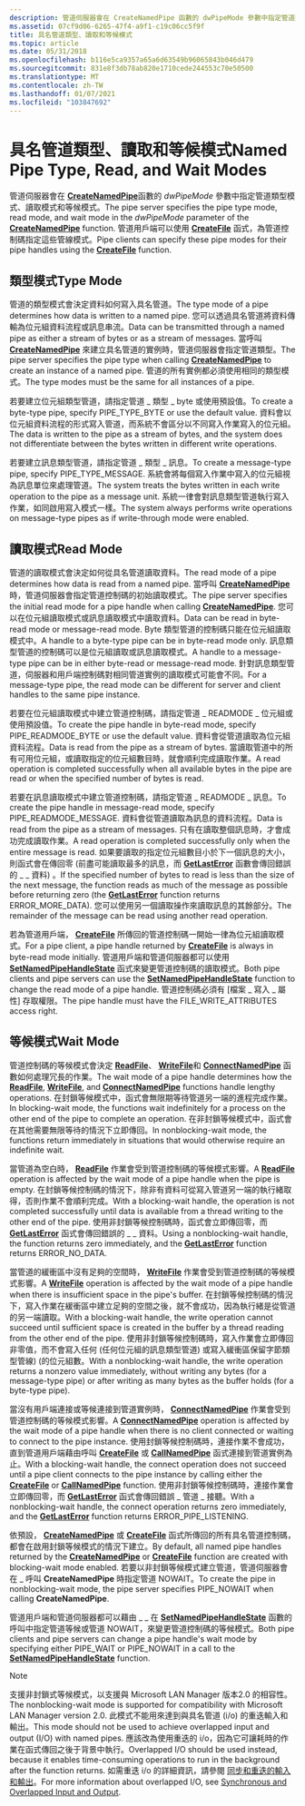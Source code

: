 ```yaml
---
description: 管道伺服器會在 CreateNamedPipe 函數的 dwPipeMode 參數中指定管道類型模式、讀取模式和等候模式。 管道用戶端可以使用 CreateFile 函式，為管道控制碼指定這些管線模式。
ms.assetid: 07cf9d06-6265-47f4-a9f1-c19c06cc5f9f
title: 具名管道類型、讀取和等候模式
ms.topic: article
ms.date: 05/31/2018
ms.openlocfilehash: b116e5ca9357a65a6d63549b96065843b046d479
ms.sourcegitcommit: 831e8f3db78ab820e1710cede244553c70e50500
ms.translationtype: MT
ms.contentlocale: zh-TW
ms.lasthandoff: 01/07/2021
ms.locfileid: "103847692"
---
```

# <a name="named-pipe-type-read-and-wait-modes"></a><span data-ttu-id="f4684-104">具名管道類型、讀取和等候模式</span><span class="sxs-lookup"><span data-stu-id="f4684-104">Named Pipe Type, Read, and Wait Modes</span></span>

<span data-ttu-id="f4684-105">管道伺服器會在 [**CreateNamedPipe**](/windows/desktop/api/Winbase/nf-winbase-createnamedpipea)函數的 *dwPipeMode* 參數中指定管道類型模式、讀取模式和等候模式。</span><span class="sxs-lookup"><span data-stu-id="f4684-105">The pipe server specifies the pipe type mode, read mode, and wait mode in the *dwPipeMode* parameter of the [**CreateNamedPipe**](/windows/desktop/api/Winbase/nf-winbase-createnamedpipea) function.</span></span> <span data-ttu-id="f4684-106">管道用戶端可以使用 [**CreateFile**](/windows/desktop/api/fileapi/nf-fileapi-createfilea) 函式，為管道控制碼指定這些管線模式。</span><span class="sxs-lookup"><span data-stu-id="f4684-106">Pipe clients can specify these pipe modes for their pipe handles using the [**CreateFile**](/windows/desktop/api/fileapi/nf-fileapi-createfilea) function.</span></span>

## <a name="type-mode"></a><span data-ttu-id="f4684-107">類型模式</span><span class="sxs-lookup"><span data-stu-id="f4684-107">Type Mode</span></span>

<span data-ttu-id="f4684-108">管道的類型模式會決定資料如何寫入具名管道。</span><span class="sxs-lookup"><span data-stu-id="f4684-108">The type mode of a pipe determines how data is written to a named pipe.</span></span> <span data-ttu-id="f4684-109">您可以透過具名管道將資料傳輸為位元組資料流程或訊息串流。</span><span class="sxs-lookup"><span data-stu-id="f4684-109">Data can be transmitted through a named pipe as either a stream of bytes or as a stream of messages.</span></span> <span data-ttu-id="f4684-110">當呼叫 [**CreateNamedPipe**](/windows/desktop/api/Winbase/nf-winbase-createnamedpipea) 來建立具名管道的實例時，管道伺服器會指定管道類型。</span><span class="sxs-lookup"><span data-stu-id="f4684-110">The pipe server specifies the pipe type when calling [**CreateNamedPipe**](/windows/desktop/api/Winbase/nf-winbase-createnamedpipea) to create an instance of a named pipe.</span></span> <span data-ttu-id="f4684-111">管道的所有實例都必須使用相同的類型模式。</span><span class="sxs-lookup"><span data-stu-id="f4684-111">The type modes must be the same for all instances of a pipe.</span></span>

<span data-ttu-id="f4684-112">若要建立位元組類型管道，請指定管道 \_ 類型 \_ byte 或使用預設值。</span><span class="sxs-lookup"><span data-stu-id="f4684-112">To create a byte-type pipe, specify PIPE\_TYPE\_BYTE or use the default value.</span></span> <span data-ttu-id="f4684-113">資料會以位元組資料流程的形式寫入管道，而系統不會區分以不同寫入作業寫入的位元組。</span><span class="sxs-lookup"><span data-stu-id="f4684-113">The data is written to the pipe as a stream of bytes, and the system does not differentiate between the bytes written in different write operations.</span></span>

<span data-ttu-id="f4684-114">若要建立訊息類型管道，請指定管道 \_ 類型 \_ 訊息。</span><span class="sxs-lookup"><span data-stu-id="f4684-114">To create a message-type pipe, specify PIPE\_TYPE\_MESSAGE.</span></span> <span data-ttu-id="f4684-115">系統會將每個寫入作業中寫入的位元組視為訊息單位來處理管道。</span><span class="sxs-lookup"><span data-stu-id="f4684-115">The system treats the bytes written in each write operation to the pipe as a message unit.</span></span> <span data-ttu-id="f4684-116">系統一律會對訊息類型管道執行寫入作業，如同啟用寫入模式一樣。</span><span class="sxs-lookup"><span data-stu-id="f4684-116">The system always performs write operations on message-type pipes as if write-through mode were enabled.</span></span>

## <a name="read-mode"></a><span data-ttu-id="f4684-117">讀取模式</span><span class="sxs-lookup"><span data-stu-id="f4684-117">Read Mode</span></span>

<span data-ttu-id="f4684-118">管道的讀取模式會決定如何從具名管道讀取資料。</span><span class="sxs-lookup"><span data-stu-id="f4684-118">The read mode of a pipe determines how data is read from a named pipe.</span></span> <span data-ttu-id="f4684-119">當呼叫 [**CreateNamedPipe**](/windows/desktop/api/Winbase/nf-winbase-createnamedpipea)時，管道伺服器會指定管道控制碼的初始讀取模式。</span><span class="sxs-lookup"><span data-stu-id="f4684-119">The pipe server specifies the initial read mode for a pipe handle when calling [**CreateNamedPipe**](/windows/desktop/api/Winbase/nf-winbase-createnamedpipea).</span></span> <span data-ttu-id="f4684-120">您可以在位元組讀取模式或訊息讀取模式中讀取資料。</span><span class="sxs-lookup"><span data-stu-id="f4684-120">Data can be read in byte-read mode or message-read mode.</span></span> <span data-ttu-id="f4684-121">Byte 類型管道的控制碼只能在位元組讀取模式中。</span><span class="sxs-lookup"><span data-stu-id="f4684-121">A handle to a byte-type pipe can be in byte-read mode only.</span></span> <span data-ttu-id="f4684-122">訊息類型管道的控制碼可以是位元組讀取或訊息讀取模式。</span><span class="sxs-lookup"><span data-stu-id="f4684-122">A handle to a message-type pipe can be in either byte-read or message-read mode.</span></span> <span data-ttu-id="f4684-123">針對訊息類型管道，伺服器和用戶端控制碼對相同管道實例的讀取模式可能會不同。</span><span class="sxs-lookup"><span data-stu-id="f4684-123">For a message-type pipe, the read mode can be different for server and client handles to the same pipe instance.</span></span>

<span data-ttu-id="f4684-124">若要在位元組讀取模式中建立管道控制碼，請指定管道 \_ READMODE \_ 位元組或使用預設值。</span><span class="sxs-lookup"><span data-stu-id="f4684-124">To create the pipe handle in byte-read mode, specify PIPE\_READMODE\_BYTE or use the default value.</span></span> <span data-ttu-id="f4684-125">資料會從管道讀取為位元組資料流程。</span><span class="sxs-lookup"><span data-stu-id="f4684-125">Data is read from the pipe as a stream of bytes.</span></span> <span data-ttu-id="f4684-126">當讀取管道中的所有可用位元組，或讀取指定的位元組數目時，就會順利完成讀取作業。</span><span class="sxs-lookup"><span data-stu-id="f4684-126">A read operation is completed successfully when all available bytes in the pipe are read or when the specified number of bytes is read.</span></span>

<span data-ttu-id="f4684-127">若要在訊息讀取模式中建立管道控制碼，請指定管道 \_ READMODE \_ 訊息。</span><span class="sxs-lookup"><span data-stu-id="f4684-127">To create the pipe handle in message-read mode, specify PIPE\_READMODE\_MESSAGE.</span></span> <span data-ttu-id="f4684-128">資料會從管道讀取為訊息的資料流程。</span><span class="sxs-lookup"><span data-stu-id="f4684-128">Data is read from the pipe as a stream of messages.</span></span> <span data-ttu-id="f4684-129">只有在讀取整個訊息時，才會成功完成讀取作業。</span><span class="sxs-lookup"><span data-stu-id="f4684-129">A read operation is completed successfully only when the entire message is read.</span></span> <span data-ttu-id="f4684-130">如果要讀取的指定位元組數目小於下一個訊息的大小，則函式會在傳回零 (前盡可能讀取最多的訊息，而 [**GetLastError**](/windows/desktop/api/errhandlingapi/nf-errhandlingapi-getlasterror) 函數會傳回錯誤的 \_ \_ 資料) 。</span><span class="sxs-lookup"><span data-stu-id="f4684-130">If the specified number of bytes to read is less than the size of the next message, the function reads as much of the message as possible before returning zero (the [**GetLastError**](/windows/desktop/api/errhandlingapi/nf-errhandlingapi-getlasterror) function returns ERROR\_MORE\_DATA).</span></span> <span data-ttu-id="f4684-131">您可以使用另一個讀取操作來讀取訊息的其餘部分。</span><span class="sxs-lookup"><span data-stu-id="f4684-131">The remainder of the message can be read using another read operation.</span></span>

<span data-ttu-id="f4684-132">若為管道用戶端， [**CreateFile**](/windows/desktop/api/fileapi/nf-fileapi-createfilea) 所傳回的管道控制碼一開始一律為位元組讀取模式。</span><span class="sxs-lookup"><span data-stu-id="f4684-132">For a pipe client, a pipe handle returned by [**CreateFile**](/windows/desktop/api/fileapi/nf-fileapi-createfilea) is always in byte-read mode initially.</span></span> <span data-ttu-id="f4684-133">管道用戶端和管道伺服器都可以使用 [**SetNamedPipeHandleState**](/windows/win32/api/namedpipeapi/nf-namedpipeapi-setnamedpipehandlestate) 函式來變更管道控制碼的讀取模式。</span><span class="sxs-lookup"><span data-stu-id="f4684-133">Both pipe clients and pipe servers can use the [**SetNamedPipeHandleState**](/windows/win32/api/namedpipeapi/nf-namedpipeapi-setnamedpipehandlestate) function to change the read mode of a pipe handle.</span></span> <span data-ttu-id="f4684-134">管道控制碼必須有 [檔案 \_ 寫入 \_ 屬性] 存取權限。</span><span class="sxs-lookup"><span data-stu-id="f4684-134">The pipe handle must have the FILE\_WRITE\_ATTRIBUTES access right.</span></span>

## <a name="wait-mode"></a><span data-ttu-id="f4684-135">等候模式</span><span class="sxs-lookup"><span data-stu-id="f4684-135">Wait Mode</span></span>

<span data-ttu-id="f4684-136">管道控制碼的等候模式會決定 [**ReadFile**](/windows/desktop/api/fileapi/nf-fileapi-readfile)、 [**WriteFile**](/windows/desktop/api/fileapi/nf-fileapi-writefile)和 [**ConnectNamedPipe**](/windows/win32/api/namedpipeapi/nf-namedpipeapi-connectnamedpipe) 函數如何處理冗長的作業。</span><span class="sxs-lookup"><span data-stu-id="f4684-136">The wait mode of a pipe handle determines how the [**ReadFile**](/windows/desktop/api/fileapi/nf-fileapi-readfile), [**WriteFile**](/windows/desktop/api/fileapi/nf-fileapi-writefile), and [**ConnectNamedPipe**](/windows/win32/api/namedpipeapi/nf-namedpipeapi-connectnamedpipe) functions handle lengthy operations.</span></span> <span data-ttu-id="f4684-137">在封鎖等候模式中，函式會無限期等待管道另一端的進程完成作業。</span><span class="sxs-lookup"><span data-stu-id="f4684-137">In blocking-wait mode, the functions wait indefinitely for a process on the other end of the pipe to complete an operation.</span></span> <span data-ttu-id="f4684-138">在非封鎖等候模式中，函式會在其他需要無限等待的情況下立即傳回。</span><span class="sxs-lookup"><span data-stu-id="f4684-138">In nonblocking-wait mode, the functions return immediately in situations that would otherwise require an indefinite wait.</span></span>

<span data-ttu-id="f4684-139">當管道為空白時， [**ReadFile**](/windows/desktop/api/fileapi/nf-fileapi-readfile) 作業會受到管道控制碼的等候模式影響。</span><span class="sxs-lookup"><span data-stu-id="f4684-139">A [**ReadFile**](/windows/desktop/api/fileapi/nf-fileapi-readfile) operation is affected by the wait mode of a pipe handle when the pipe is empty.</span></span> <span data-ttu-id="f4684-140">在封鎖等候控制碼的情況下，除非有資料可從寫入管道另一端的執行緒取得，否則作業不會順利完成。</span><span class="sxs-lookup"><span data-stu-id="f4684-140">With a blocking-wait handle, the operation is not completed successfully until data is available from a thread writing to the other end of the pipe.</span></span> <span data-ttu-id="f4684-141">使用非封鎖等候控制碼時，函式會立即傳回零，而 [**GetLastError**](/windows/desktop/api/errhandlingapi/nf-errhandlingapi-getlasterror) 函式會傳回錯誤的 \_ \_ 資料。</span><span class="sxs-lookup"><span data-stu-id="f4684-141">Using a nonblocking-wait handle, the function returns zero immediately, and the [**GetLastError**](/windows/desktop/api/errhandlingapi/nf-errhandlingapi-getlasterror) function returns ERROR\_NO\_DATA.</span></span>

<span data-ttu-id="f4684-142">當管道的緩衝區中沒有足夠的空間時， [**WriteFile**](/windows/desktop/api/fileapi/nf-fileapi-writefile) 作業會受到管道控制碼的等候模式影響。</span><span class="sxs-lookup"><span data-stu-id="f4684-142">A [**WriteFile**](/windows/desktop/api/fileapi/nf-fileapi-writefile) operation is affected by the wait mode of a pipe handle when there is insufficient space in the pipe's buffer.</span></span> <span data-ttu-id="f4684-143">在封鎖等候控制碼的情況下，寫入作業在緩衝區中建立足夠的空間之後，就不會成功，因為執行緒是從管道的另一端讀取。</span><span class="sxs-lookup"><span data-stu-id="f4684-143">With a blocking-wait handle, the write operation cannot succeed until sufficient space is created in the buffer by a thread reading from the other end of the pipe.</span></span> <span data-ttu-id="f4684-144">使用非封鎖等候控制碼時，寫入作業會立即傳回非零值，而不會寫入任何 (任何位元組的訊息類型管道) 或寫入緩衝區保留字節類型管線)  (的位元組數。</span><span class="sxs-lookup"><span data-stu-id="f4684-144">With a nonblocking-wait handle, the write operation returns a nonzero value immediately, without writing any bytes (for a message-type pipe) or after writing as many bytes as the buffer holds (for a byte-type pipe).</span></span>

<span data-ttu-id="f4684-145">當沒有用戶端連接或等候連接到管道實例時， [**ConnectNamedPipe**](/windows/win32/api/namedpipeapi/nf-namedpipeapi-connectnamedpipe) 作業會受到管道控制碼的等候模式影響。</span><span class="sxs-lookup"><span data-stu-id="f4684-145">A [**ConnectNamedPipe**](/windows/win32/api/namedpipeapi/nf-namedpipeapi-connectnamedpipe) operation is affected by the wait mode of a pipe handle when there is no client connected or waiting to connect to the pipe instance.</span></span> <span data-ttu-id="f4684-146">使用封鎖等候控制碼時，連接作業不會成功，直到管道用戶端藉由呼叫 [**CreateFile**](/windows/desktop/api/fileapi/nf-fileapi-createfilea) 或 [**CallNamedPipe**](/windows/desktop/api/Winbase/nf-winbase-callnamedpipea) 函式連接到管道實例為止。</span><span class="sxs-lookup"><span data-stu-id="f4684-146">With a blocking-wait handle, the connect operation does not succeed until a pipe client connects to the pipe instance by calling either the [**CreateFile**](/windows/desktop/api/fileapi/nf-fileapi-createfilea) or [**CallNamedPipe**](/windows/desktop/api/Winbase/nf-winbase-callnamedpipea) function.</span></span> <span data-ttu-id="f4684-147">使用非封鎖等候控制碼時，連接作業會立即傳回零，而 [**GetLastError**](/windows/desktop/api/errhandlingapi/nf-errhandlingapi-getlasterror) 函式會傳回錯誤 \_ 管道 \_ 接聽。</span><span class="sxs-lookup"><span data-stu-id="f4684-147">With a nonblocking-wait handle, the connect operation returns zero immediately, and the [**GetLastError**](/windows/desktop/api/errhandlingapi/nf-errhandlingapi-getlasterror) function returns ERROR\_PIPE\_LISTENING.</span></span>

<span data-ttu-id="f4684-148">依預設， [**CreateNamedPipe**](/windows/desktop/api/Winbase/nf-winbase-createnamedpipea) 或 [**CreateFile**](/windows/desktop/api/fileapi/nf-fileapi-createfilea) 函式所傳回的所有具名管道控制碼，都會在啟用封鎖等候模式的情況下建立。</span><span class="sxs-lookup"><span data-stu-id="f4684-148">By default, all named pipe handles returned by the [**CreateNamedPipe**](/windows/desktop/api/Winbase/nf-winbase-createnamedpipea) or [**CreateFile**](/windows/desktop/api/fileapi/nf-fileapi-createfilea) function are created with blocking-wait mode enabled.</span></span> <span data-ttu-id="f4684-149">若要以非封鎖等候模式建立管道，管道伺服器會在 \_ 呼叫 **CreateNamedPipe** 時指定管道 NOWAIT。</span><span class="sxs-lookup"><span data-stu-id="f4684-149">To create the pipe in nonblocking-wait mode, the pipe server specifies PIPE\_NOWAIT when calling **CreateNamedPipe**.</span></span>

<span data-ttu-id="f4684-150">管道用戶端和管道伺服器都可以藉由 \_ \_ 在 [**SetNamedPipeHandleState**](/windows/win32/api/namedpipeapi/nf-namedpipeapi-setnamedpipehandlestate) 函數的呼叫中指定管道等候或管道 NOWAIT，來變更管道控制碼的等候模式。</span><span class="sxs-lookup"><span data-stu-id="f4684-150">Both pipe clients and pipe servers can change a pipe handle's wait mode by specifying either PIPE\_WAIT or PIPE\_NOWAIT in a call to the [**SetNamedPipeHandleState**](/windows/win32/api/namedpipeapi/nf-namedpipeapi-setnamedpipehandlestate) function.</span></span>

> [!Note]  
> <span data-ttu-id="f4684-151">支援非封鎖式等候模式，以支援與 Microsoft LAN Manager 版本2.0 的相容性。</span><span class="sxs-lookup"><span data-stu-id="f4684-151">The nonblocking-wait mode is supported for compatibility with Microsoft LAN Manager version 2.0.</span></span> <span data-ttu-id="f4684-152">此模式不能用來達到與具名管道 (i/o) 的重迭輸入和輸出。</span><span class="sxs-lookup"><span data-stu-id="f4684-152">This mode should not be used to achieve overlapped input and output (I/O) with named pipes.</span></span> <span data-ttu-id="f4684-153">應該改為使用重迭的 i/o，因為它可讓耗時的作業在函式傳回之後于背景中執行。</span><span class="sxs-lookup"><span data-stu-id="f4684-153">Overlapped I/O should be used instead, because it enables time-consuming operations to run in the background after the function returns.</span></span> <span data-ttu-id="f4684-154">如需重迭 i/o 的詳細資訊，請參閱 [同步和重迭的輸入和輸出](synchronous-and-overlapped-input-and-output.md)。</span><span class="sxs-lookup"><span data-stu-id="f4684-154">For more information about overlapped I/O, see [Synchronous and Overlapped Input and Output](synchronous-and-overlapped-input-and-output.md).</span></span>

 

 

 
